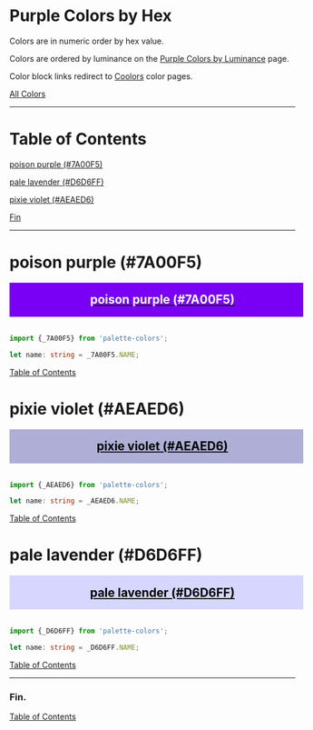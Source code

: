 <style>
  div.color-block {
    text-align: center;
  }

  .color-block {
    width: 100%;
    margin: 0;
    padding: 0.5em;
  }

  .black-pass {
    color: black;
  }

  .white-pass {
    color: white;
  }
</style>

# Purple Colors by Hex

Colors are in numeric order by hex value.

Colors are ordered by luminance on the [Purple Colors by Luminance](./purple-colors-by-luminance.md) page.

Color block links redirect to
<a href="https://coolors.co/" target="_blank" rel="noopener noreferrer">Coolors</a> color pages.

[All Colors](../all-colors.md)

----

# Table of Contents

[poison purple (#7A00F5)](#poison-purple-7a00f5)

[pale lavender (#D6D6FF)](#pale-lavender-d6d6ff)

[pixie violet (#AEAED6)](#pixie-violet-aeaed6)

[Fin](#fin)

----

# poison purple (#7A00F5)

<div class="color-block" style="background: #7A00F5;">
  <a href="https://coolors.co/7a00f5" target="_blank" rel="noopener noreferrer">
    <h2 class="color-block white-pass">poison purple (#7A00F5)</h2>
  </a>
</div>
<br/>

````typescript
import {_7A00F5} from 'palette-colors';

let name: string = _7A00F5.NAME;
````

[Table of Contents](#table-of-contents)

# pixie violet (#AEAED6)

<div class="color-block" style="background: #AEAED6;">
   <a href="https://coolors.co/aeaed6" target="_blank" rel="noopener noreferrer">
    <h2 class="color-block black-pass">pixie violet (#AEAED6)</h2>
  </a>
</div>
<br/>

````typescript
import {_AEAED6} from 'palette-colors';

let name: string = _AEAED6.NAME;
````

[Table of Contents](#table-of-contents)

# pale lavender (#D6D6FF)

<div class="color-block" style="background: #D6D6FF;">
  <a href="https://coolors.co/d6d6ff" target="_blank" rel="noopener noreferrer">
    <h2 class="color-block black-pass">pale lavender (#D6D6FF)</h2>
  </a>
</div>
<br/>

````typescript
import {_D6D6FF} from 'palette-colors';

let name: string = _D6D6FF.NAME;
````

[Table of Contents](#table-of-contents)

----

### Fin.

[Table of Contents](#table-of-contents)
